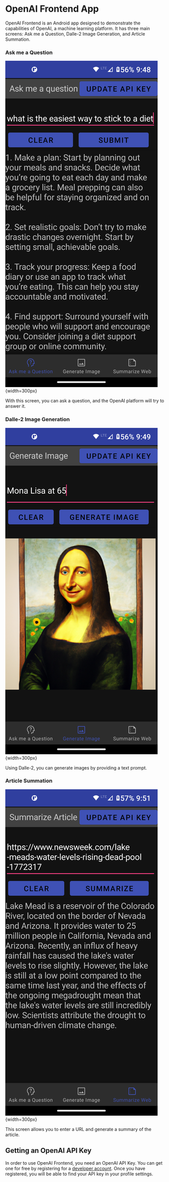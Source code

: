 # OpenAI Frontend App

OpenAI Frontend is an Android app designed to demonstrate the capabilities of OpenAI, a machine learning platform. It has three main screens: Ask me a Question, Dalle-2 Image Generation, and Article Summation.

### Ask me a Question

![Ask me a Question](./images/ask-question.png){width=300px}

With this screen, you can ask a question, and the OpenAI platform will try to answer it.

### Dalle-2 Image Generation

![Dalle-2 Image Generation](./images/dalle2.png){width=300px}

Using Dalle-2, you can generate images by providing a text prompt.

### Article Summation

![Article Summation](./images/article-summation.png){width=300px}

This screen allows you to enter a URL and generate a summary of the article.

## Getting an OpenAI API Key

In order to use OpenAI Frontend, you need an OpenAI API Key. You can get one for free by registering for a [developer account](https://developer.openai.com/). Once you have registered, you will be able to find your API key in your profile settings.